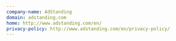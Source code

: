 ```yaml
---
company-name: AdStanding
domain: adstanding.com
home: http://www.adstanding.com/en/
privacy-policy: http://www.adstanding.com/en/privacy-policy/
---
```




